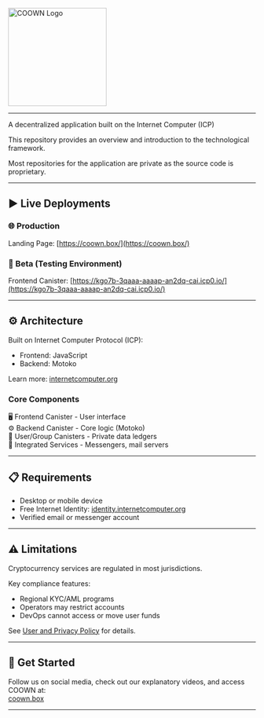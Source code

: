 <p>
  <img src="https://coown.box/assets/dark-logo-419d6808.svg" alt="COOWN Logo" width="200"/>
</p>

---

A decentralized application built on the Internet Computer (ICP)  

This repository provides an overview and introduction to the technological framework.  

Most repositories for the application are private as the source code is proprietary.  

---

## ▶️ Live Deployments  

### 🌐 Production  
Landing Page: [https://coown.box/](https://coown.box/)  

### 🧪 Beta (Testing Environment)  
Frontend Canister: [https://kgo7b-3qaaa-aaaap-an2dq-cai.icp0.io/](https://kgo7b-3qaaa-aaaap-an2dq-cai.icp0.io/)  

---

## ⚙️ Architecture  
Built on Internet Computer Protocol (ICP):  
- Frontend: JavaScript  
- Backend: Motoko  

Learn more: [internetcomputer.org](https://internetcomputer.org)  

### Core Components  
🖥️ Frontend Canister - User interface  
⚙️ Backend Canister - Core logic (Motoko)  
🔐 User/Group Canisters - Private data ledgers  
📨 Integrated Services - Messengers, mail servers  

---

## 📋 Requirements  
- Desktop or mobile device  
- Free Internet Identity: [identity.internetcomputer.org](https://identity.internetcomputer.org)  
- Verified email or messenger account  

---

## ⚠️ Limitations  
Cryptocurrency services are regulated in most jurisdictions.  

Key compliance features:  
- Regional KYC/AML programs  
- Operators may restrict accounts  
- DevOps cannot access or move user funds  

See [User and Privacy Policy](https://coown.box) for details.  

---

## 🚀 Get Started  
Follow us on social media, check out our explanatory videos, and access COOWN at:  
[coown.box](https://coown.box)  

---
